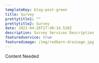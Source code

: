 ```yaml
---
templateKey: blog-post-green
title: Survey
prettytitle1: ""
prettytitle2: Survey
date: 2021-04-26T17:49:14.520Z
description: Survey Services Description
featuredservice: true
featuredimage: /img/redbarn-drainage.jpg
---
```

Content Needed